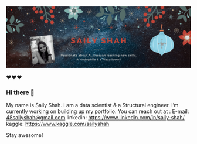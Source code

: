 

![alt text](https://github.com/sailyshah/sailyshah/blob/main/SAILY-SHAH(4).gif "Logo Title Text 1")

❤❤❤
### Hi there 👋

My name is Saily Shah. I am a data scientist & a Structural engineer. I’m currently working on building up my portfolio. 
You can reach out at :
E-mail: 48sailyshah@gmail.com
linkedin: https://www.linkedin.com/in/saily-shah/
kaggle: https://www.kaggle.com/sailyshah

Stay awesome!
